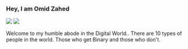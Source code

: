 ### Hey, I am Omid Zahed
<!-- <img src="https://media.giphy.com/media/hvRJCLFzcasrR4ia7z/giphy.gif" width="25px"> -->

<img src ="https://komarev.com/ghpvc/?username=Omid-Zahed"/>
<img src ="https://wakatime.com/badge/user/42ab64d0-4639-4d96-a9bc-ab6d7c866109.svg"/>
<p>Welcome to my humble abode in the Digital World.. There are 10 types of people in the world. Those who get Binary and those who don't.</p>
